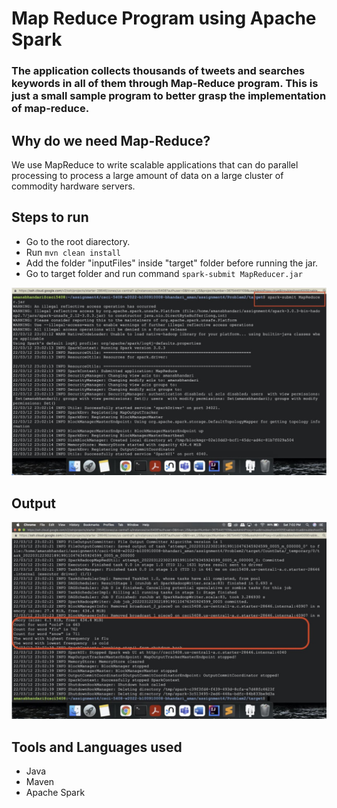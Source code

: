 # Map Reduce Program using Apache Spark

### The application collects thousands of tweets and searches keywords in all of them through Map-Reduce program. This is just a small sample program to better grasp the implementation of map-reduce.

## Why do we need Map-Reduce?

We use MapReduce to write scalable applications that can do parallel processing to process a large amount of data on a large cluster of commodity hardware servers.

## Steps to run
* Go to the root diarectory.
* Run ```mvn clean install```
* Add the folder "inputFiles" inside "target" folder before running the jar.
* Go to target folder and run command ```spark-submit MapReducer.jar```

![Activity Diagram](/images/command.jpg "This is a sample image.")

## Output
![Screen Output.](/images/output.jpg "Output")

## Tools and Languages used

* Java
* Maven
* Apache Spark
